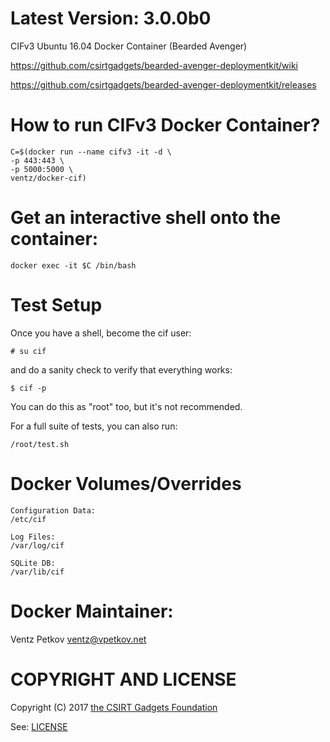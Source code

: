 # Latest Version: 3.0.0b0
CIFv3 Ubuntu 16.04 Docker Container (Bearded Avenger)

https://github.com/csirtgadgets/bearded-avenger-deploymentkit/wiki

https://github.com/csirtgadgets/bearded-avenger-deploymentkit/releases

# How to run CIFv3 Docker Container?
```
C=$(docker run --name cifv3 -it -d \
-p 443:443 \
-p 5000:5000 \
ventz/docker-cif)
```

# Get an interactive shell onto the container:
```
docker exec -it $C /bin/bash
```

# Test Setup
Once you have a shell, become the cif user:
```
# su cif
```

and do a sanity check to verify that everything works:
```
$ cif -p
```

You can do this as "root" too, but it's not recommended.

For a full suite of tests, you can also run:
```
/root/test.sh
```



# Docker Volumes/Overrides
```
Configuration Data:
/etc/cif
```

```
Log Files:
/var/log/cif
```

```
SQLite DB:
/var/lib/cif
```

# Docker Maintainer:

Ventz Petkov <ventz@vpetkov.net>

# COPYRIGHT AND LICENSE

Copyright (C) 2017 [the CSIRT Gadgets Foundation](http://csirtgadgets.org)

See: [LICENSE](https://github.com/ventz/docker-cif/blob/master/LICENSE)

